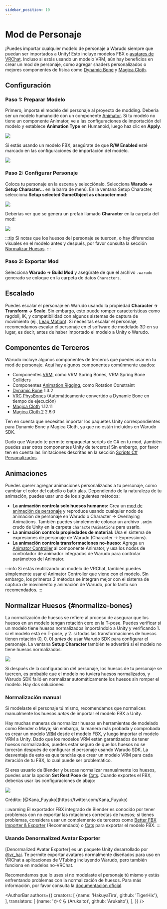 ```yaml
---
sidebar_position: 10
---
```


# Mod de Personaje

¡Puedes importar cualquier modelo de personaje a Warudo siempre que puedan ser importados a Unity! Esto incluye modelos FBX o [avatares de VRChat](https://booth.pm/en/search/avatar?tags%5B%5D=3D+Character). Incluso si estás usando un modelo VRM, aún hay beneficios en crear un mod de personaje, como agregar shaders personalizados o mejores componentes de física como [Dynamic Bone](https://assetstore.unity.com/packages/tools/animation/dynamic-bone-16743) y [Magica Cloth](https://assetstore.unity.com/packages/tools/physics/magica-cloth-160144).

## Configuración

### Paso 1: Preparar Modelo

Primero, importa el modelo del personaje al proyecto de modding. Debería ser un modelo humanoide con un componente [Animator](https://docs.unity3d.com/ScriptReference/Animator.html). Si tu modelo no tiene un componente Animator, ve a las configuraciones de importación del modelo y establece **Animation Type** en Humanoid, luego haz clic en **Apply**.

![](/doc-img/en-character-mod-1.webp)

Si estás usando un modelo FBX, asegúrate de que **R/W Enabled** esté marcado en las configuraciones de importación del modelo.

![](/doc-img/en-character-mod-2.webp)

### Paso 2: Configurar Personaje

Coloca tu personaje en la escena y selecciónalo. Selecciona **Warudo → Setup Character...** en la barra de menú. En la ventana Setup Character, selecciona **Setup selected GameObject as character mod**:

![](/doc-img/en-character-mod-3.webp)

Deberías ver que se genera un prefab llamado **Character** en la carpeta del mod:

![](/doc-img/en-character-mod-4.webp)

:::tip
Si notas que los huesos del personaje se tuercen, o hay diferencias visuales en el modelo antes y después, por favor consulta la sección [Normalizar Huesos](#normalize-bones).
:::

### Paso 3: Exportar Mod

Selecciona **Warudo → Build Mod** y asegúrate de que el archivo `.warudo` generado se coloque en la carpeta de datos `Characters`.

## Escalado

Puedes escalar el personaje en Warudo usando la propiedad **Character → Transform → Scale**. Sin embargo, esto puede romper características como ragdoll, IK, y compatibilidad con algunos sistemas de captura de movimiento (ej., [Leap Motion](../mocap/leap-motion)). Si necesitas escalar el personaje, recomendamos escalar el personaje en el software de modelado 3D en su lugar, es decir, antes de haber importado el modelo a Unity o Warudo.

## Componentes de Terceros

Warudo incluye algunos componentes de terceros que puedes usar en tu mod de personaje. Aquí hay algunos componentes comúnmente usados:

* Componentes [VRM](https://vrm.dev/en/univrm/), como VRM Spring Bones, VRM Spring Bone Colliders
* Componentes [Animation Rigging](https://docs.unity3d.com/Packages/com.unity.animation.rigging@latest), como Rotation Constraint
* [Dynamic Bone](https://assetstore.unity.com/packages/tools/animation/dynamic-bone-16743) 1.3.2
* [VRC PhysBones](https://docs.vrchat.com/docs/physbones) (Automáticamente convertido a Dynamic Bone en tiempo de ejecución)
* [Magica Cloth](https://assetstore.unity.com/packages/tools/physics/magica-cloth-160144) 1.12.11
* [Magica Cloth 2](https://assetstore.unity.com/packages/tools/physics/magica-cloth-2-242307) 2.6.0

Ten en cuenta que necesitas importar los paquetes Unity correspondientes para Dynamic Bone y Magica Cloth, ya que no están incluidos en Warudo SDK.

Dado que Warudo te permite empaquetar scripts de C# en tu mod, ¡también puedes usar otros componentes Unity de terceros! Sin embargo, por favor ten en cuenta las limitaciones descritas en la sección [Scripts C# Personalizados](mod-sdk#custom-scripts).

## Animaciones

Puedes querer agregar animaciones personalizadas a tu personaje, como cambiar el color del cabello o batir alas. Dependiendo de la naturaleza de tu animación, puedes usar uno de los siguientes métodos:

* **La animación controla solo huesos humanos:** Crea un [mod de animación de personaje](character-animation-mod) y reproduce usando cualquier nodo de animación de personaje en Warudo o Character → Overlaying Animations. También puedes simplemente colocar un archivo `.anim` crudo de Unity en la carpeta `CharacterAnimations` para usarlo.
* **La animación controla propiedades de material:** Usa el sistema de expresiones de personaje de Warudo (Character → Expressions).
* **La animación controla transformaciones no-hueso:** Agrega un [Animator Controller](https://docs.unity3d.com/Manual/class-AnimatorController.html) al componente Animator, y usa los nodos de controlador de animador integrados de Warudo para controlar parámetros del Animator.

:::info
Si estás reutilizando un modelo de VRChat, también puedes simplemente usar el Animator Controller que viene con el modelo. Sin embargo, los primeros 2 métodos se integran mejor con el sistema de captura de movimiento y animación de Warudo, por lo tanto son recomendados.
:::

## Normalizar Huesos {#normalize-bones}

La normalización de huesos se refiere al proceso de asegurar que los huesos en un modelo tengan rotación cero en la T-pose. Puedes verificar si un modelo tiene huesos normalizados importándolo a Unity y verificando 1. si el modelo está en T-pose, y 2. si todas las transformaciones de huesos tienen rotación (0, 0, 0) _antes_ de usar Warudo SDK para configurar el personaje. La ventana **Setup Character** también te advertirá si el modelo no tiene huesos normalizados:

![](/doc-img/en-mod-11.png)

Si después de la configuración del personaje, los huesos de tu personaje se tuercen, es probable que el modelo no tuviera huesos normalizados, y Warudo SDK falló en normalizar automáticamente los huesos sin romper el modelo. Hay dos soluciones:

### Normalización manual

Si modelaste el personaje tú mismo, recomendamos que normalices manualmente los huesos _antes_ de importar el modelo FBX a Unity.

Hay muchas maneras de normalizar huesos en herramientas de modelado como Blender o Maya; sin embargo, la manera más probada y comprobada es crear un modelo [VRM](https://vrm.dev/en/univrm/) desde el modelo FBX, y luego importar el modelo VRM a Unity. Dado que los modelos VRM están garantizados de tener huesos normalizados, puedes estar seguro de que los huesos no se torcerán después de configurar el personaje usando Warudo SDK. La desventaja de esto es que tendrás que crear un modelo VRM para cada iteración de tu FBX, lo cual puede ser problemático.

Si eres usuario de Blender y buscas normalizar manualmente los huesos, puedes usar la opción **Set Rest Pose** de [Cats](https://github.com/absolute-quantum/cats-blender-plugin). Cuando exportes el FBX, deberías usar las configuraciones de abajo:

![](/doc-img/en-mod-15.png)
<p class="img-desc">Crédito: [@Kana_Fuyuko](https://twitter.com/Kana_Fuyuko)</p>

:::warning
El exportador FBX integrado de Blender es conocido por tener problemas con no exportar las rotaciones correctas de huesos; si tienes problemas, considera usar un complemento de terceros como [Better FBX Importer & Exporter](https://blendermarket.com/products/better-fbx-importer--exporter) (Recomendado) o [Cats](https://github.com/absolute-quantum/cats-blender-plugin) para exportar el modelo FBX.
:::

### Usando Denormalized Avatar Exporter

[Denormalized Avatar Exporter] es un paquete Unity desarrollado por [@vr_hai](https://x.com/vr_hai). Te permite exportar avatares normalmente diseñados para uso en VRChat a aplicaciones de VTubing incluyendo Warudo, pero también funciona en modelos no-VRChat.

Recomendamos que lo uses si no modelaste el personaje tú mismo y estás enfrentando problemas con la normalización de huesos. Para más información, por favor consulta la [documentación oficial](https://docs.hai-vr.dev/docs/products/denormalized-avatar-exporter#usage-in-warudo).

<AuthorBar authors={{
  creators: [
    {name: 'HakuyaTira', github: 'TigerHix'},
  ],
  translators: [
    {name: 'かぐら (Arukaito)', github: 'Arukaito'},
  ],
}} />
